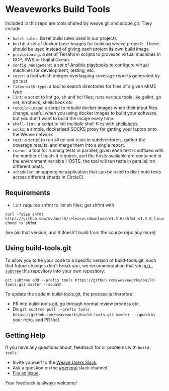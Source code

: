 # Weaveworks Build Tools

Included in this repo are tools shared by weave.git and scope.git.  They include

- ```bazel-rules```: Bazel build rules used in our projects
- ```build```: a set of docker base-images for building weave
  projects. These should be used instead of giving each project its
  own build image.
- ```provisioning```: a set of Terraform scripts to provision virtual machines in GCP, AWS or Digital Ocean.
- ```config_management```: a set of Ansible playbooks to configure virtual machines for development, testing, etc.
- ```cover```: a tool which merges overlapping coverage reports generated by go
  test
- ```files-with-type```: a tool to search directories for files of a given
  MIME type
- ```lint```: a script to lint go, sh and hcl files; runs various tools like
  golint, go vet, errcheck, shellcheck etc
- ```rebuild-image```: a script to rebuild docker images when their input files
  change; useful when you using docker images to build your software, but you
  don't want to build the image every time.
- ```shell-lint```: a script to lint multiple shell files with 
  [shellcheck](http://www.shellcheck.net/)
- ```socks```: a simple, dockerised SOCKS proxy for getting your laptop onto
  the Weave network
- ```test```: a script to run all go unit tests in subdirectories, gather the
  coverage results, and merge them into a single report.
- ```runner```: a tool for running tests in parallel; given each test is
  suffixed with the number of hosts it requires, and the hosts available are
  contained in the environment variable HOSTS, the tool will run tests in
  parallel, on different hosts.
- ```scheduler```: an appengine application that can be used to distribute
  tests across different shards in CircleCI.

## Requirements

- ```lint``` requires shfmt to lint sh files; get shfmt with
```
curl -fsSLo shfmt https://github.com/mvdan/sh/releases/download/v1.3.0/shfmt_v1.3.0_linux_amd64
chmod +x shfmt
```
  (we pin that version, and it doesn't build from the source repo any more)

## Using build-tools.git

To allow you to tie your code to a specific version of build-tools.git, such
that future changes don't break you, we recommendation that you [`git subtree`]()
this repository into your own repository:

[`git subtree`]: http://blogs.atlassian.com/2013/05/alternatives-to-git-submodule-git-subtree/

```
git subtree add --prefix tools https://github.com/weaveworks/build-tools.git master --squash
````

To update the code in build-tools.git, the process is therefore:
- PR into build-tools.git, go through normal review process etc.
- Do `git subtree pull --prefix tools https://github.com/weaveworks/build-tools.git master --squash`
  in your repo, and PR that.

## <a name="help"></a>Getting Help

If you have any questions about, feedback for or problems with `build-tools`:

- Invite yourself to the <a href="https://slack.weave.works/" target="_blank">Weave Users Slack</a>.
- Ask a question on the [#general](https://weave-community.slack.com/messages/general/) slack channel.
- [File an issue](https://github.com/weaveworks/build-tools/issues/new).

Your feedback is always welcome!

